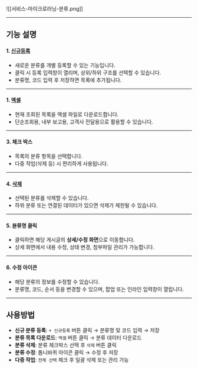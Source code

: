 
![[서비스-마이크로러닝-분류.png]]

***

## 기능 설명

#### 1. [신규등록](분류-신규등록.md)
- 새로운 분류를 개별 등록할 수 있는 기능입니다.  
- 클릭 시 등록 입력창이 열리며, 상위/하위 구조를 선택할 수 있습니다.  
- 분류명, 코드 입력 후 저장하면 목록에 추가됩니다.

***

#### 1. [엑셀](엑셀.md)
- 현재 조회된 목록을 엑셀 파일로 다운로드합니다.  
- 단순조회용, 내부 보고용, 고객사 전달용으로 활용할 수 있습니다.  

***

#### 3. 체크 박스
- 목록의 분류 항목을 선택합니다.  
- 다중 작업(삭제 등) 시 편리하게 사용됩니다.

***

#### 4. [삭제](분류-삭제.md)
- 선택된 분류를 삭제할 수 있습니다.  
- 하위 분류 또는 연결된 데이터가 있으면 삭제가 제한될 수 있습니다.

***

#### 5. 뷴류명 클릭
- 클릭하면 해당 게시글의 **상세/수정 화면**으로 이동합니다.  
- 상세 화면에서 내용 수정, 상태 변경, 첨부파일 관리가 가능합니다.  

***

#### 6. 수정 아이콘
- 해당 분류의 정보를 수정할 수 있습니다.  
- 분류명, 코드, 순서 등을 변경할 수 있으며, 팝업 또는 인라인 입력창이 열립니다.

***

## 사용방법

- **신규 분류 등록**: `+ 신규등록` 버튼 클릭 → 분류명 및 코드 입력 → 저장  
- **분류 목록 다운로드**: `엑셀` 버튼 클릭 → 분류 데이터 다운로드  
- **분류 삭제**: 분류 체크박스 선택 후 `삭제` 버튼 클릭  
- **분류 수정**: 톱니바퀴 아이콘 클릭 → 수정 후 저장  
- **다중 작업**: `전체 선택` 체크 후 일괄 삭제 또는 관리 가능
